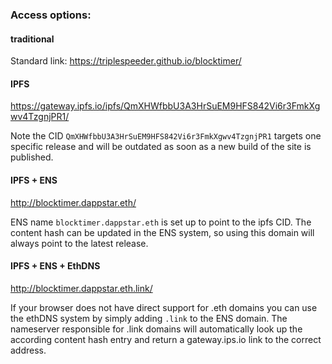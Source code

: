 ### Access options:

#### traditional
Standard link: https://triplespeeder.github.io/blocktimer/

#### IPFS
https://gateway.ipfs.io/ipfs/QmXHWfbbU3A3HrSuEM9HFS842Vi6r3FmkXgwv4TzgnjPR1/

Note the CID ```QmXHWfbbU3A3HrSuEM9HFS842Vi6r3FmkXgwv4TzgnjPR1``` targets one specific
release and will be outdated as soon as a new build of the site is published.


#### IPFS + ENS
http://blocktimer.dappstar.eth/

ENS name ```blocktimer.dappstar.eth``` is set up to point to the ipfs CID. The content hash
can be updated in the ENS system, so using this domain will always point to the latest release. 


#### IPFS + ENS + EthDNS
http://blocktimer.dappstar.eth.link/

If your browser does not have direct support for .eth domains you can use the ethDNS system
by simply adding ```.link``` to the ENS domain. The nameserver responsible for .link domains will automatically look up the according content hash
entry and return a gateway.ips.io link to the correct address.  
